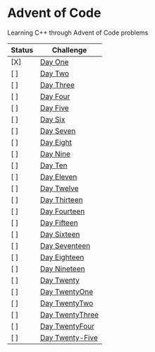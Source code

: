 # Advent of Code
Learning C++ through Advent of Code problems


| Status | Challenge |
|-------|-----------|
|  [X] | [Day One](https://adventofcode.com/2024/day/1) |
|  [ ] | [Day Two](https://adventofcode.com/2024/day/2) |
|  [ ] | [Day Three](https://adventofcode.com/2024/day/3) |
|  [ ] | [Day Four](https://adventofcode.com/2024/day/4) |
|  [ ] | [Day Five](https://adventofcode.com/2024/day/5) |
|  [ ] | [Day Six](https://adventofcode.com/2024/day/6) |
|  [ ] | [Day Seven](https://adventofcode.com/2024/day/7) |
|  [ ] | [Day Eight](https://adventofcode.com/2024/day/8) |
|  [ ] | [Day Nine](https://adventofcode.com/2024/day/9) |
|  [ ] | [Day Ten](https://adventofcode.com/2024/day/10) |
|  [ ] | [Day Eleven](https://adventofcode.com/2024/day/11) |
|  [ ] | [Day Twelve](https://adventofcode.com/2024/day/12) |
|  [ ] | [Day Thirteen](https://adventofcode.com/2024/day/13) |
|  [ ] | [Day Fourteen](https://adventofcode.com/2024/day/14) |
|  [ ] | [Day Fifteen](https://adventofcode.com/2024/day/15) |
|  [ ] | [Day Sixteen](https://adventofcode.com/2024/day/16) |
|  [ ] | [Day Seventeen](https://adventofcode.com/2024/day/17) |
|  [ ] | [Day Eighteen](https://adventofcode.com/2024/day/18) |
|  [ ] | [Day Nineteen](https://adventofcode.com/2024/day/19) |
|  [ ] | [Day Twenty](https://adventofcode.com/2024/day/20) |
|  [ ] | [Day TwentyOne](https://adventofcode.com/2024/day/21) |
|  [ ] | [Day TwentyTwo](https://adventofcode.com/2024/day/22) |
|  [ ] | [Day TwentyThree](https://adventofcode.com/2024/day/23) |
|  [ ] | [Day TwentyFour](https://adventofcode.com/2024/day/24) |
|  [ ] | [Day Twenty-Five](https://adventofcode.com/2024/day/25) |
